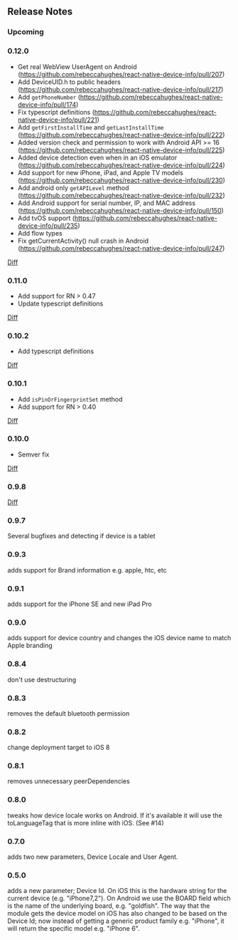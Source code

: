 ## Release Notes

### Upcoming

### 0.12.0

- Get real WebView UserAgent on Android (https://github.com/rebeccahughes/react-native-device-info/pull/207)
- Add DeviceUID.h to public headers (https://github.com/rebeccahughes/react-native-device-info/pull/217)
- Add `getPhoneNumber` (https://github.com/rebeccahughes/react-native-device-info/pull/174)
- Fix typescript definitions (https://github.com/rebeccahughes/react-native-device-info/pull/221)
- Add `getFirstInstallTime` and `getLastInstallTime` (https://github.com/rebeccahughes/react-native-device-info/pull/222)
- Added version check and permission to work with Android API >= 16 (https://github.com/rebeccahughes/react-native-device-info/pull/225)
- Added device detection even when in an iOS emulator (https://github.com/rebeccahughes/react-native-device-info/pull/224)
- Add support for new iPhone, iPad, and Apple TV models (https://github.com/rebeccahughes/react-native-device-info/pull/230)
- Add android only `getAPILevel` method (https://github.com/rebeccahughes/react-native-device-info/pull/232)
- Add Android support for serial number, IP, and MAC address (https://github.com/rebeccahughes/react-native-device-info/pull/150)
- Add tvOS support (https://github.com/rebeccahughes/react-native-device-info/pull/235)
- Add flow types
- Fix getCurrentActivity() null crash in Android (https://github.com/rebeccahughes/react-native-device-info/pull/247)

[Diff](https://github.com/rebeccahughes/react-native-device-info/compare/1aafc6f0b20d7cd6f0939ea5370e9899e4914c93...master)

### 0.11.0

- Add support for RN > 0.47
- Update typescript definitions

[Diff](https://github.com/rebeccahughes/react-native-device-info/compare/5b869cdd5e16b65cbe4e85a565aa331bd7546b89...1aafc6f0b20d7cd6f0939ea5370e9899e4914c93)

### 0.10.2

- Add typescript definitions

[Diff](https://github.com/rebeccahughes/react-native-device-info/compare/f3967862711892615e7f51d49d0034ee134f3e3d...5b869cdd5e16b65cbe4e85a565aa331bd7546b89)

### 0.10.1

- Add `isPinOrFingerprintSet` method
- Add support for RN > 0.40

[Diff](https://github.com/rebeccahughes/react-native-device-info/compare/c843144ea872a79f4d53a53b32f72511fbfc8d8b...f3967862711892615e7f51d49d0034ee134f3e3d)

### 0.10.0

- Semver fix

[Diff](https://github.com/rebeccahughes/react-native-device-info/compare/e8bfe5ea8d5f5414f2f97f35a5d02b611cbe39e3...c843144ea872a79f4d53a53b32f72511fbfc8d8b)

### 0.9.8

[Diff](https://github.com/rebeccahughes/react-native-device-info/compare/668996c64e23f477fc8156cdc43a49198b4fdd20...e8bfe5ea8d5f5414f2f97f35a5d02b611cbe39e3)

### 0.9.7

Several bugfixes and detecting if device is a tablet

### 0.9.3

adds support for Brand information e.g. apple, htc, etc

### 0.9.1

adds support for the iPhone SE and new iPad Pro

### 0.9.0

adds support for device country and changes the iOS device name to match Apple branding

### 0.8.4

don't use destructuring

### 0.8.3

removes the default bluetooth permission

### 0.8.2

change deployment target to iOS 8

### 0.8.1

removes unnecessary peerDependencies

### 0.8.0

tweaks how device locale works on Android. If it's available it will use the toLanguageTag that is more inline with iOS. (See #14)

### 0.7.0

adds two new parameters, Device Locale and User Agent.

### 0.5.0

adds a new parameter; Device Id. On iOS this is the hardware string for the current device (e.g. "iPhone7,2"). On Android we use the BOARD field which is the name of the underlying board, e.g. "goldfish". The way that the module gets the device model on iOS has also changed to be based on the Device Id; now instead of getting a generic product family e.g. "iPhone", it will return the specific model e.g. "iPhone 6".
